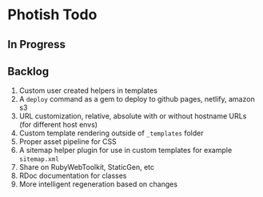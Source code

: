 # Photish Todo

## In Progress

## Backlog

1. Custom user created helpers in templates
1. A `deploy` command as a gem to deploy to github pages, netlify, amazon s3
1. URL customization, relative, absolute with or without hostname URLs (for
   different host envs)
1. Custom template rendering outside of `_templates` folder
1. Proper asset pipeline for CSS
1. A sitemap helper plugin for use in custom templates for example
   `sitemap.xml`
1. Share on RubyWebToolkit, StaticGen, etc
1. RDoc documentation for classes
1. More intelligent regeneration based on changes
